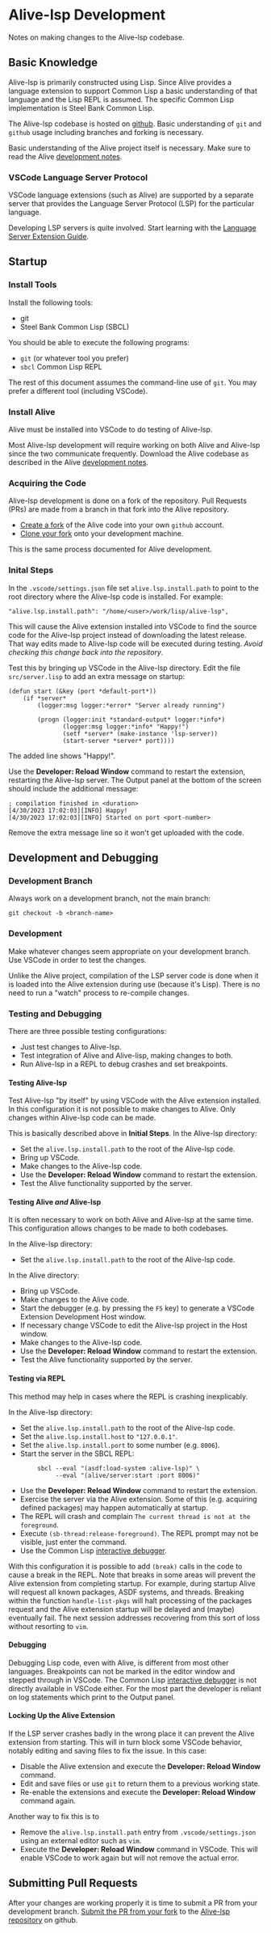 # Alive-lsp Development

Notes on making changes to the Alive-lsp codebase.

## Basic Knowledge

Alive-lsp is primarily constructed using Lisp.
Since Alive provides a language extension to support Common Lisp
a basic understanding of that language and the Lisp REPL is assumed.
The specific Common Lisp implementation is Steel Bank Common Lisp.

The Alive-lsp codebase is hosted on
[github](https://github.com/nobody-famous/alive-lsp).
Basic understanding of `git` and `github` usage
including branches and forking is necessary.

Basic understanding of the Alive project itself is necessary.
Make sure to read the Alive
[development notes](https://github.com/nobody-famous/alive/blob/master/README-dev.md).

### VSCode Language Server Protocol

VSCode language extensions (such as Alive) are supported by a separate server
that provides the Language Server Protocol (LSP) for the particular language.

Developing LSP servers is quite involved.
Start learning with the
[Language Server Extension Guide](https://code.visualstudio.com/api/language-extensions/language-server-extension-guide).

## Startup

### Install Tools

Install the following tools:
* git
* Steel Bank Common Lisp (SBCL)

You should be able to execute the following programs:
* `git` (or whatever tool you prefer)
* `sbcl` Common Lisp REPL

The rest of this document assumes the command-line use of `git`.
You may prefer a different tool (including VSCode).

### Install Alive

Alive must be installed into VSCode to do testing of Alive-lsp.

Most Alive-lsp development will require working on both Alive and Alive-lsp
since the two communicate frequently.
Download the Alive codebase as described in the Alive
[development notes](https://github.com/nobody-famous/alive/blob/master/README-dev.md).

### Acquiring the Code

Alive-lsp development is done on a fork of the repository.
Pull Requests (PRs) are made from a branch in that fork
into the Alive repository.

* [Create a fork](https://docs.github.com/en/get-started/quickstart/fork-a-repo)
  of the Alive code into your own `github` account.
* [Clone your fork](https://docs.github.com/en/repositories/creating-and-managing-repositories/cloning-a-repository)
  onto your development machine.

This is the same process documented for Alive development.

### Inital Steps

In the `.vscode/settings.json` file set `alive.lsp.install.path`
to point to the root directory where the Alive-lsp code is installed.
For example:

    "alive.lsp.install.path": "/home/<user>/work/lisp/alive-lsp",

This will cause the Alive extension installed into VSCode to find the
source code for the Alive-lsp project instead of downloading the latest release.
That way edits made to Alive-lsp code will be executed during testing.
_Avoid checking this change back into the repository_.

Test this by bringing up VSCode in the Alive-lsp directory.
Edit the file `src/server.lisp` to add an extra message on startup:
```
(defun start (&key (port *default-port*))
    (if *server*
        (logger:msg logger:*error* "Server already running")

        (progn (logger:init *standard-output* logger:*info*)
               (logger:msg logger:*info* "Happy!")
               (setf *server* (make-instance 'lsp-server))
               (start-server *server* port))))
```
The added line shows "Happy!".

Use the **Developer: Reload Window** command to restart the extension,
restarting the Alive-lsp server.
The Output panel at the bottom of the screen should include the additional message:
```
; compilation finished in <duration>
[4/30/2023 17:02:03][INFO] Happy!
[4/30/2023 17:02:03][INFO] Started on port <port-number>
```

Remove the extra message line so it won't get uploaded with the code.

## Development and Debugging

### Development Branch

Always work on a development branch, not the main branch:
```
git checkout -b <branch-name>
```

### Development

Make whatever changes seem appropriate on your development branch.
Use VSCode in order to test the changes.

Unlike the Alive project, compilation of the LSP server code is done
when it is loaded into the Alive extension during use (because it's Lisp).
There is no need to run a "watch" process to re-compile changes.

### Testing and Debugging

There are three possible testing configurations:
* Just test changes to Alive-lsp.
* Test integration of Alive and Alive-lisp, making changes to both.
* Run Alive-lsp in a REPL to debug crashes and set breakpoints.

#### Testing Alive-lsp

Test Alive-lsp "by itself" by using VSCode with the Alive extension installed.
In this configuration it is not possible to make changes to Alive.
Only changes within Alive-lsp code can be made.

This is basically described above in **Initial Steps**. In the Alive-lsp directory:
* Set the `alive.lsp.install.path` to the root of the Alive-lsp code.
* Bring up VSCode.
* Make changes to the Alive-lsp code.
* Use the **Developer: Reload Window** command to restart the extension.
* Test the Alive functionality supported by the server.

#### Testing Alive *and* Alive-lsp

It is often necessary to work on both Alive and Alive-lsp at the same time.
This configuration allows changes to be made to both codebases.

In the Alive-lsp directory:
* Set the `alive.lsp.install.path` to the root of the Alive-lsp code.

In the Alive directory:
* Bring up VSCode.
* Make changes to the Alive code.
* Start the debugger (e.g. by pressing the `F5` key)
  to generate a VSCode Extension Development Host window.
* If necessary change VSCode to edit the Alive-lsp project in the Host window.
* Make changes to the Alive-lsp code.
* Use the **Developer: Reload Window** command to restart the extension.
* Test the Alive functionality supported by the server.

#### Testing via REPL

This method may help in cases where the REPL is crashing inexplicably.

In the Alive-lsp directory:
* Set the `alive.lsp.install.path` to the root of the Alive-lsp code.
* Set the `alive.lsp.install.host` to `"127.0.0.1"`.
* Set the `alive.lsp.install.port` to some number (e.g. `8006`).
* Start the server in the SBCL REPL:
```
        sbcl --eval "(asdf:load-system :alive-lsp)" \
             --eval "(alive/server:start :port 8006)"
```
* Use the **Developer: Reload Window** command to restart the extension.
* Exercise the server via the Alive extension.
  Some of this (e.g. acquiring defined packages)
  may happen automatically at startup.
* The REPL will crash and complain
  `The current thread is not at the foreground`.
* Execute `(sb-thread:release-foreground)`.
  The REPL prompt may not be visible, just enter the command.
* Use the Common Lisp
  [interactive debugger](https://lispcookbook.github.io/cl-cookbook/debugging.html#the-interactive-debugger).

With this configuration it is possible to add `(break)` calls in the code to cause a break in the REPL.
Note that breaks in some areas will prevent the Alive extension from completing startup.
For example, during startup Alive will request all known packages, ASDF systems, and threads.
Breaking within the function `handle-list-pkgs` will halt processing of the packages request and
the Alive extension startup will be delayed and (maybe) eventually fail.
The next session addresses recovering from this sort of loss without resorting to `vim`.

#### Debugging

Debugging Lisp code, even with Alive, is different from most other languages.
Breakpoints can not be marked in the editor window and stepped through in VSCode.
The Common Lisp
[interactive debugger](https://lispcookbook.github.io/cl-cookbook/debugging.html#the-interactive-debugger)
is not directly available in VSCode either.
For the most part the developer is reliant on log statements which print to the Output panel.

#### Locking Up the Alive Extension

If the LSP server crashes badly in the wrong place it can prevent the Alive extension from starting.
This will in turn block some VSCode behavior, notably editing and saving files to fix the issue.
In this case:
* Disable the Alive extension and execute the **Developer: Reload Window** command.
* Edit and save files or use `git` to return them to a previous working state.
* Re-enable the extensions and execute the **Developer: Reload Window** command again.

Another way to fix this is to
* Remove the `alive.lsp.install.path` entry from `.vscode/settings.json`
  using an external editor such as `vim`.
* Execute the **Developer: Reload Window** command in VSCode.
This will enable VSCode to work again but will not remove the actual error.

## Submitting Pull Requests

After your changes are working properly it is time to submit a PR from your development branch.
[Submit the PR from your fork](https://docs.github.com/en/pull-requests/collaborating-with-pull-requests/proposing-changes-to-your-work-with-pull-requests/creating-a-pull-request-from-a-fork)
to the [Alive-lsp repository](https://github.com/nobody-famous/alive-lsp) on github.
